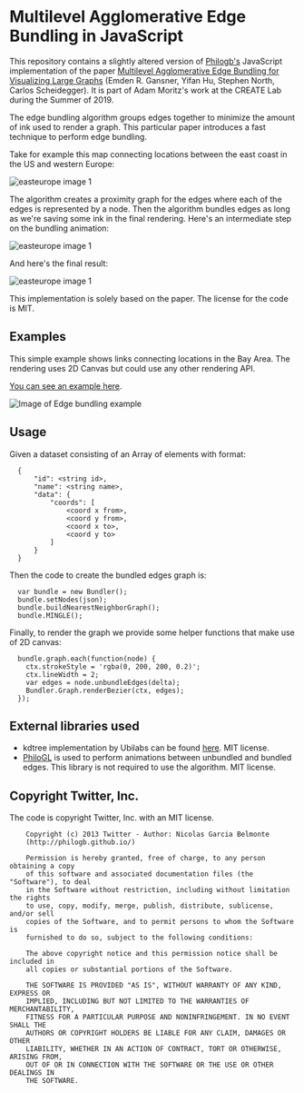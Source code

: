 # Multilevel Agglomerative Edge Bundling in JavaScript
This repository contains a slightly altered version of [Philogb's](https://github.com/philogb/) JavaScript implementation of the paper [Multilevel Agglomerative Edge Bundling for Visualizing Large Graphs](http://yifanhu.net/PUB/edge_bundling.pdf) (Emden R. Gansner, Yifan Hu, Stephen North, Carlos Scheidegger). It is part of Adam Moritz's work at the CREATE Lab during the Summer of 2019.

The edge bundling algorithm groups edges together to minimize the amount of
ink used to render a graph. This particular paper introduces a fast
technique to perform edge bundling.

Take for example this map connecting locations between the east coast in
the US and western Europe:

![easteurope image 1](https://raw.github.com/philogb/mingle/master/img/easteurope1.png)

The algorithm creates a proximity graph for the edges where each of the
edges is represented by a node. Then the algorithm bundles edges as long
as we're saving some ink in the final rendering. Here's an intermediate
step on the bundling animation:

![easteurope image 1](https://raw.github.com/philogb/mingle/master/img/easteurope2.png)

And here's the final result:

![easteurope image 1](https://raw.github.com/philogb/mingle/master/img/easteurope3.png)


This implementation is solely based on the paper. The license for the code is MIT.

## Examples

This simple example shows links connecting locations in the Bay Area.
The rendering uses 2D Canvas but
could use any other rendering API.

[You can see an example here](http://philogb.github.io/mingle/examples/sf).

![Image of Edge bundling example](https://raw.github.com/philogb/mingle/master/img/sfcommute.png)

## Usage

Given a dataset consisting of an Array of elements with format:

      {
          "id": <string id>,
          "name": <string name>,
          "data": {
              "coords": [
                  <coord x from>,
                  <coord y from>,
                  <coord x to>,
                  <coord y to>
              ]
          }
      }

Then the code to create the bundled edges graph is:

      var bundle = new Bundler();
      bundle.setNodes(json);
      bundle.buildNearestNeighborGraph();
      bundle.MINGLE();

Finally, to render the graph we provide some helper functions that make
use of 2D canvas:

      bundle.graph.each(function(node) {
        ctx.strokeStyle = 'rgba(0, 200, 200, 0.2)';
        ctx.lineWidth = 2;
        var edges = node.unbundleEdges(delta);
        Bundler.Graph.renderBezier(ctx, edges);
      });



## External libraries used

 * kdtree implementation by Ubilabs can be found [here](https://github.com/ubilabs/kd-tree-javascript).
MIT license.
 * [PhiloGL](http://senchalabs.org/philogl) is used to perform
   animations between unbundled and bundled edges. This library is not
required to use the algorithm. MIT license.


## Copyright Twitter, Inc.

The code is copyright Twitter, Inc. with an MIT license.

        Copyright (c) 2013 Twitter - Author: Nicolas Garcia Belmonte
        (http://philogb.github.io/)

        Permission is hereby granted, free of charge, to any person obtaining a copy
        of this software and associated documentation files (the "Software"), to deal
        in the Software without restriction, including without limitation the rights
        to use, copy, modify, merge, publish, distribute, sublicense, and/or sell
        copies of the Software, and to permit persons to whom the Software is
        furnished to do so, subject to the following conditions:

        The above copyright notice and this permission notice shall be included in
        all copies or substantial portions of the Software.

        THE SOFTWARE IS PROVIDED "AS IS", WITHOUT WARRANTY OF ANY KIND, EXPRESS OR
        IMPLIED, INCLUDING BUT NOT LIMITED TO THE WARRANTIES OF MERCHANTABILITY,
        FITNESS FOR A PARTICULAR PURPOSE AND NONINFRINGEMENT. IN NO EVENT SHALL THE
        AUTHORS OR COPYRIGHT HOLDERS BE LIABLE FOR ANY CLAIM, DAMAGES OR OTHER
        LIABILITY, WHETHER IN AN ACTION OF CONTRACT, TORT OR OTHERWISE, ARISING FROM,
        OUT OF OR IN CONNECTION WITH THE SOFTWARE OR THE USE OR OTHER DEALINGS IN
        THE SOFTWARE.


